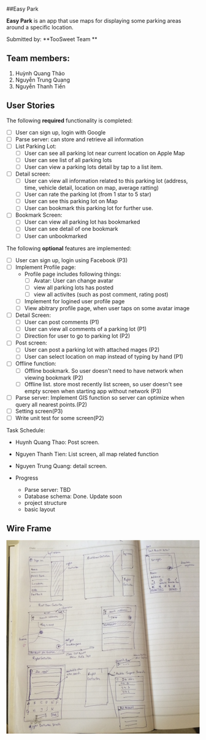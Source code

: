 ##Easy Park

**Easy Park** is an app that use maps for displaying some parking areas around a specific location.

Submitted by: **TooSweet Team **

## Team members:   
1. Huỳnh Quang Thảo 
2. Nguyễn Trung Quang 
3. Nguyễn Thanh Tiến


## User Stories

The following **required** functionality is completed:

- [ ] User can sign up, login with Google
- [ ] Parse server: can store and retrieve all information
- [ ] List Parking Lot:
    - [ ] User can see all parking lot near current location on Apple Map
    - [ ] User can see list of all parking lots
    - [ ] User can view a parking lots detail by tap to a list item.
- [ ] Detail screen:
    - [ ] User can view all information related to this parking lot (address, time, vehicle detail, location on map, average ratting)
    - [ ] User can rate the parking lot (from 1 star to 5 star)
    - [ ] User can see this parking lot on Map
    - [ ] User can bookmark this parking lot for further use.
- [ ] Bookmark Screen:
    - [ ] User can view all parking lot has bookmarked
    - [ ] User can see detail of one bookmark 
    - [ ] User can unbookmarked

The following **optional** features are implemented:
- [ ] User can sign up, login using Facebook (P3)
- [ ] Implement Profile page:
    - Profile page includes following things:
        - [ ] Avatar: User can change avatar
        - [ ] view all parking lots has posted 
        - [ ] view all activites (such as post comment, rating post)
    - [ ] Implement for logined user profile page
    - [ ] View abitrary profile page, when user taps on some avatar image
- [ ] Detail Screen:
    - [ ] User can post comments (P1)
    - [ ] User can view all comments of a parking lot (P1)
    - [ ] Direction for user to go to parking lot (P2)
- [ ] Post screen:
    - [ ] User can post a parking lot with attached mages (P2)
    - [ ] User can select location on map instead of typing by hand (P1)
- [ ] Offline function:
    - [ ] Offline bookmark. So user doesn't need to have network when viewing bookmark (P2)
    - [ ] Offline list. store most recently list screen, so user doesn't see empty screen when starting app without network (P3)
- [ ] Parse server: Implement GIS function so server can optimize when query all nearest points.(P2)
- [ ] Setting screen(P3)
- [ ] Write unit test for some screen(P2) 

Task Schedule:
- Huynh Quang Thao: Post screen. 
- Nguyen Thanh Tien: List screen, all map related function
- Nguyen Trung Quang: detail screen.

- Progress
    - Parse server: TBD
    - Database schema: Done. Update soon
    - project structure
    - basic layout
 
## Wire Frame
![Video Walkthrough](https://github.com/superman-coder/pakr/blob/master/design/IMG_1763.JPG)
